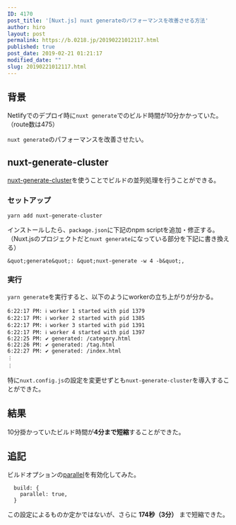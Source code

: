 ```yaml
---
ID: 4170
post_title: '[Nuxt.js] nuxt generateのパフォーマンスを改善させる方法'
author: hiro
layout: post
permalink: https://b.0218.jp/20190221012117.html
published: true
post_date: 2019-02-21 01:21:17
modified_date: ""
slug: 20190221012117.html
---
```

## 背景

Netlifyでのデプロイ時に`nuxt generate`でのビルド時間が10分かかっていた。（route数は475）

`nuxt generate`のパフォーマンスを改善させたい。


## nuxt-generate-cluster

[nuxt-generate-cluster](https://github.com/nuxt-community/nuxt-generate-cluster)を使うことでビルドの並列処理を行うことができる。


### セットアップ

```
yarn add nuxt-generate-cluster
```

インストールしたら、`package.json`に下記のnpm scriptを追加・修正する。（Nuxt.jsのプロジェクトだと`nuxt generate`になっている部分を下記に書き換える）

```
&quot;generate&quot;: &quot;nuxt-generate -w 4 -b&quot;,
```

### 実行

`yarn generate`を実行すると、以下のようにworkerの立ち上がりが分かる。

```
6:22:17 PM: ℹ worker 1 started with pid 1379 
6:22:17 PM: ℹ worker 2 started with pid 1385 
6:22:17 PM: ℹ worker 3 started with pid 1391 
6:22:17 PM: ℹ worker 4 started with pid 1397 
6:22:25 PM: ✔ generated: /category.html      
6:22:26 PM: ✔ generated: /tag.html           
6:22:27 PM: ✔ generated: /index.html         
︙
︙
```

特に`nuxt.config.js`の設定を変更せずとも`nuxt-generate-cluster`を導入することができた。


## 結果

10分掛かっていたビルド時間が**4分まで短縮**することができた。

## 追記

ビルドオプションの[parallel](https://ja.nuxtjs.org/api/configuration-build/#parallel)を有効化してみた。

```
  build: {
    parallel: true,
  }
```

この設定によるものか定かではないが、さらに **174秒（3分）** まで短縮できた。
